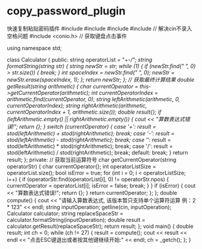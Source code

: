 # copy_password_plugin
快速复制粘贴密码插件
#include <iostream>
#include <string>
#include <cstdlib>
#include <sstream> // 解决cin不录入空格问题
#include <conio.h> // 获取键盘点击事件

using namespace std;

class Calculator {
	public:
		string operatorList = "+-*/";
		string formatString(string str) {
			string newStr = str;
			while (1)
			{
				if (newStr.find(" ", 0) > str.size()) {
					break;
				}
				int spaceIndex = newStr.find(" ", 0);
				newStr = newStr.erase(spaceIndex, 1);
			};
			return newStr;
		};
		// 获取最终计算结果
		double getResult(string arithmetic) {
			char currentOperator = this->getCurrentOperator(arithmetic);
			int currentOperatorIndex = arithmetic.find(currentOperator, 0);
			string leftArithmetic(arithmetic, 0, currentOperatorIndex);
			string rightArithmetic(arithmetic, currentOperatorIndex + 1, arithmetic.size());
			double result{};
			if (leftArithmetic.empty() || rightArithmetic.empty()) {
				cout << "算数表达式错误!";
				return {};
			}
			switch (currentOperator) {
				case '+':
					result = stod(leftArithmetic) + stod(rightArithmetic);
					break;
				case '-':
					result = stod(leftArithmetic) - stod(rightArithmetic);
					break;
				case '*':
					result = stod(leftArithmetic) * stod(rightArithmetic);
					break;
				case '/':
					result = stod(leftArithmetic) / stod(rightArithmetic);
					break;
				default:
					break;
			}
			return result;
		};
	private:
		// 获取当前运算符号
		char getCurrentOperator(string operatorStr) {
			char currentOperator{};
			int operatorListSize = operatorList.size();
			bool isError = true;
			for (int i = 0; i < operatorListSize; i++)
			{
				if (operatorStr.find(operatorList[i], 0) != operatorStr.npos) {
					currentOperator = operatorList[i];
					isError = false;
					break;
				}
			}
			if (isError) {
				cout << "算数表达式错误!";
				return {};
			}
			return currentOperator;
		};
};
double compute() {
	cout << "请输入算数表达式, 该版本暂只支持单个运算符运算 例：2 * 123" << endl;
	string inputOperation;
	getline(cin, inputOperation);
	Calculator calculator;
	string replaceSpaceStr = calculator.formatString(inputOperation);
	double result = calculator.getResult(replaceSpaceStr);
	return result;
};
void main() {
	double result;
	int ch = 0;
	while (ch != 27) {
		result = compute();
		cout << result << endl << "点击ESC键退出或者按其他键继续开始:" << endl;
		ch = _getch();
	};
}  
